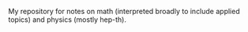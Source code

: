 My repository for notes on math (interpreted broadly to include applied topics) and physics (mostly hep-th).
